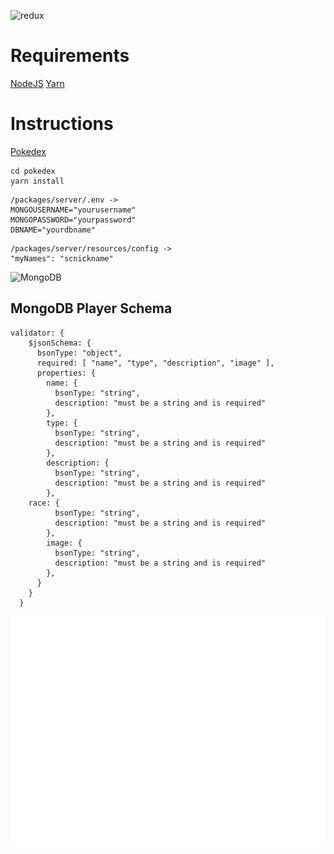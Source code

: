 ![redux](https://i.imgur.com/GDZs6bN.png)
# Requirements
[NodeJS](https://nodejs.org/en/)
[Yarn](https://classic.yarnpkg.com/en/docs/install/#windows-stable)
# Instructions
[Pokedex](https://github.com/RobbiePlata/Pokedex/archive/master.zip)
```
cd pokedex
yarn install
```
```
/packages/server/.env -> 
MONGOUSERNAME="yourusername"
MONGOPASSWORD="yourpassword"
DBNAME="yourdbname"
```
```
/packages/server/resources/config ->
"myNames": "scnickname"
```

![MongoDB](https://i.imgur.com/pUOSIkm.png)
## MongoDB Player Schema
```
validator: { 
    $jsonSchema: { 
      bsonType: "object", 
      required: [ "name", "type", "description", "image" ], 
      properties: { 
        name: {
          bsonType: "string",
          description: "must be a string and is required"
        },
        type: {
          bsonType: "string",
          description: "must be a string and is required"
        },
        description: {
          bsonType: "string",
          description: "must be a string and is required"
        },
	race: {
          bsonType: "string",
          description: "must be a string and is required"
        },
        image: {
          bsonType: "string",
          description: "must be a string and is required"
        },
      }
    }
  }
  ```
![example](packages/client/public/example.gif)
